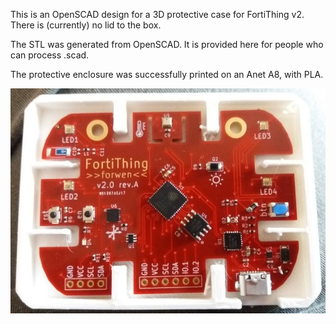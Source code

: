 This is an OpenSCAD design for a 3D protective case for FortiThing v2.
There is (currently) no lid to the box.

The STL was generated from OpenSCAD. It is provided here for people who can process .scad.

The protective enclosure was successfully printed on an Anet A8, with PLA.

![](./fthv2-box.jpg)
